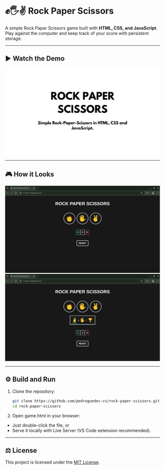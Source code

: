 # ✊🖐️✌️ Rock Paper Scissors 

A simple Rock Paper Scissors game built with **HTML, CSS, and JavaScript**.  
Play against the computer and keep track of your score with persistent storage.

---

## ▶️ Watch the Demo
[![Rock Paper Scissors - Demo](assets/thumbnail.png)](https://www.youtube.com/watch?v=Wn6D9hll2ao)

---

## 🎮 How it Looks

![Game Start](assets/start.png)  
![Game Play](assets/play.png)

---

## ⚙️ Build and Run

1. Clone the repository:
   ```bash
   git clone https://github.com/pedroguedes-cs/rock-paper-scissors.git
   cd rock-paper-scissors
   ```
2. Open game.html in your browser:

- Just double-click the file, or
- Serve it locally with Live Server (VS Code extension recommended).

---

## ⚖️ License
This project is licensed under the [MIT License](LICENSE).
